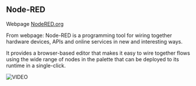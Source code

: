 ## Node-RED

Webpage [NodeRED.org](http://nodered.org)

From webpage: Node-RED is a programming tool for wiring together hardware devices, APIs and online services in new and interesting ways.

It provides a browser-based editor that makes it easy to wire together flows using the wide range of nodes in the palette that can be deployed to its runtime in a single-click.

![VIDEO](https://youtu.be/vYreeoCoQPI)
